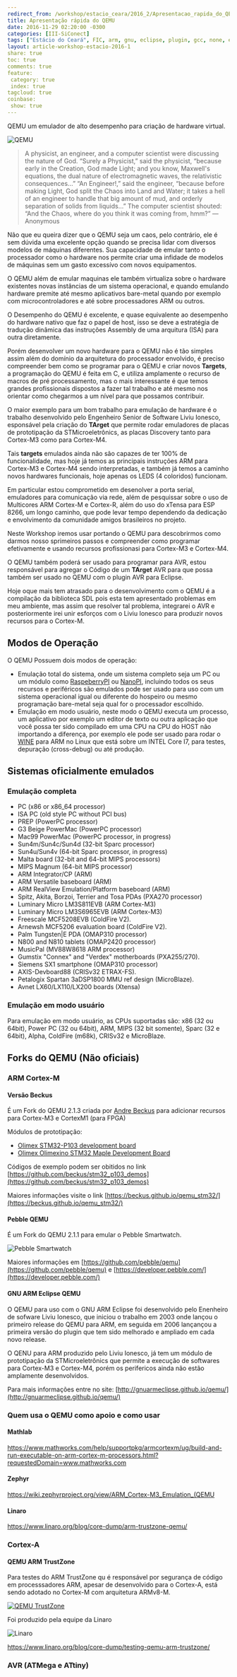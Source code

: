 ```yaml
---
redirect_from: /workshop/estacio_ceara/2016_2/Apresentacao_rapida_do_QEMU/
title: Apresentação rápida do QEMU
date: 2016-11-29 02:20:00 -0300
categories: [III-SiConect]
tags: ["Estácio do Ceará", FIC, arm, gnu, eclipse, plugin, gcc, none, eabi, Workshop, pranejamento, SS&#x1d09;conect]
layout: article-workshop-estacio-2016-1
share: true
toc: true
comments: true
feature:
 category: true
 index: true
tagcloud: true
coinbase:
 show: true
---
```


QEMU um emulador de alto desempenho para criação de hardware virtual.

<!--more-->

![QEMU](/images/QEMU/Qemu-logo.png)

> A physicist, an engineer, and a computer scientist were discussing the nature of God. “Surely a Physicist,” said the physicist, “because early in the Creation, God made Light; and you know, Maxwell's equations, the dual nature of electromagnetic waves, the relativistic consequences...” “An Engineer!,” said the engineer, “because before making Light, God split the Chaos into Land and Water; it takes a hell of an engineer to handle that big amount of mud, and orderly separation of solids from liquids...” The computer scientist shouted: “And the Chaos, where do you think it was coming from, hmm?”
—Anonymous

Não que eu queira dizer que o QEMU seja um caos, pelo contrário, ele é sem dúvida uma excelente opção quando se precisa lidar com diversos modelos de máquinas diferentes. Sua capacidade de emular tanto o processador como o hardware nos permite criar uma infidade de modelos de máquinas sem um gasto excessívo com novos equipamentos.

O QEMU além de emular maquinas ele também virtualiza sobre o hardware existentes novas instâncias de um sistema operacional,  e quando emulando hardware premite até mesmo aplicativos bare-metal quando por exemplo com microcontroladores e até sobre processadores ARM ou outros.

O Desempenho do QEMU é excelente, e quase equivalente ao desempenho do hardware nativo que faz o papel de host, isso se deve a estratégia de tradução dinâmica das instruções Assembly de uma arquitura (ISA) para outra diretamente.

Porém desenvolver um novo hardware para o QEMU não é tão simples assim além do domínio da arquitetura do processador envolvido, é preciso compreender bem como se programar para o QEMU e criar novos **Targets**, a programação do QEMU é feita em C, e utiliza amplamente o recurso de macros de pré processamento, mas o mais interessante é que temos grandes profissionais dispostos a fazer tal trabalho e até mesmo nos orientar como chegarmos a um nível para que possamos contribuir.

O maior exemplo para um bom trabalho para emulação de hardware é o trabalho desenvolvido pelo Engenheiro Senior de Software Liviu Ionesco, esponsável pela criação do **TArget** que permite rodar emuladores de placas de prototipação da STMicroeletrônics, as placas Discovery tanto para Cortex-M3 como para Cortex-M4.

Tais **targets** emulados ainda não são capazes de ter 100% de funcionalidade, mas hoje já temos as principais instruções ARM para Cortex-M3 e Cortex-M4 sendo interpretadas, e também já temos a caminho novos hardwares funcionais, hoje apenas os LEDS (4 coloridos) funcionam.

Em particular estou comprometido em desenolver a porta serial, emuladores para comunicação via rede, além de pesquissar sobre o uso de Multicores ARM Cortex-M e Cortex-R, além do uso do xTensa para ESP 8266, um longo caminho, que pode levar tempo dependendo da dedicação e envolvimento da comunidade  amigos brasileiros no projeto.

Neste Workshop iremos usar portando o QEMU para descobrirmos como darmos nosso sprimeiros passos e compreender como programar efetivamente e usando recursos profissionasi para Cortex-M3 e Cortex-M4.

O QEMU também poderá ser usado para programar para AVR, estou responsável para agregar o Código de um **TArget** AVR para que possa também ser usado no QEMU com o plugin AVR para Eclipse.

Hoje oque mais tem atrasado para o desenvolvimento com o QEMU é a compilação da biblioteca SDL pois esta tem apresentado problemas em meu ambiente, mas assim que resolver tal problema, integrarei o AVR e posteriormente irei unir esforços com o Liviu Ionesco para produzir novos recursos para o Cortex-M.

## Modos de Operação

O QEMU Possuem dois modos de operação:

 * Emulação total do sistema, onde um sistema completo seja um PC ou um módulo como [RaspeberryPI](/raspberrypi) ou [NanoPI](/nanopi), incluindo todos os seus recursos e periféricos são emulados pode ser usado para uso com um sistema operacional igual ou diferente do hospeiro ou mesmo programação bare-metal seja qual for o processador escolhido.
 * Emulação em modo usuário, neste modo o QEMU executa um processo, um aplicativo por exemplo um editor de texto ou outra aplicação que você possa ter sido compilado em uma CPU na CPU do HOST não importando a diferença, por exemplo ele pode ser usado para rodar o [WINE](http://www.winehq.org) para ARM no Linux que está sobre um INTEL Core I7, para testes, depuração (cross-debug) ou até produção.

## Sistemas oficialmente emulados

### Emulação completa

 * PC (x86 or x86_64 processor)
 * ISA PC (old style PC without PCI bus)
 * PREP (PowerPC processor)
 * G3 Beige PowerMac (PowerPC processor)
 * Mac99 PowerMac (PowerPC processor, in progress)
 * Sun4m/Sun4c/Sun4d (32-bit Sparc processor)
 * Sun4u/Sun4v (64-bit Sparc processor, in progress)
 * Malta board (32-bit and 64-bit MIPS processors)
 * MIPS Magnum (64-bit MIPS processor)
 * ARM Integrator/CP (ARM)
 * ARM Versatile baseboard (ARM)
 * ARM RealView Emulation/Platform baseboard (ARM)
 * Spitz, Akita, Borzoi, Terrier and Tosa PDAs (PXA270 processor)
 * Luminary Micro LM3S811EVB (ARM Cortex-M3)
 * Luminary Micro LM3S6965EVB (ARM Cortex-M3)
 * Freescale MCF5208EVB (ColdFire V2).
 * Arnewsh MCF5206 evaluation board (ColdFire V2).
 * Palm Tungsten|E PDA (OMAP310 processor)
 * N800 and N810 tablets (OMAP2420 processor)
 * MusicPal (MV88W8618 ARM processor)
 * Gumstix "Connex" and "Verdex" motherboards (PXA255/270).
 * Siemens SX1 smartphone (OMAP310 processor)
 * AXIS-Devboard88 (CRISv32 ETRAX-FS).
 * Petalogix Spartan 3aDSP1800 MMU ref design (MicroBlaze).
 * Avnet LX60/LX110/LX200 boards (Xtensa)

### Emulação em modo usuário

Para emulação em modo usuário, as CPUs suportadas são: x86 (32 ou 64bit), Power PC (32 ou 64bit), ARM, MIPS (32 bit somente), Sparc (32 e 64bit), Alpha, ColdFire (m68k), CRISv32 e MicroBlaze.

## Forks do QEMU (Não oficiais)

### ARM Cortex-M

#### Versão Beckus

É um Fork do QEMU 2.1.3 criada por [Andre Beckus](https://github.com/beckus) para adicionar recursos para Cortex-M3 e CortexM1 (para FPGA)

Módulos de prototipação:

 * [Olimex STM32-P103 development board](https://github.com/beckus/qemu_stm32/blob/stm32/hw/arm/stm32_p103.c)
 * [Olimex Olimexino STM32 Maple Development Board](https://github.com/beckus/qemu_stm32/blob/stm32/hw/arm/stm32_maple.c)
 
Códigos de exemplo podem ser obitidos no link [https://github.com/beckus/stm32_p103_demos](https://github.com/beckus/stm32_p103_demos)

Maiores informações visite o link [https://beckus.github.io/qemu_stm32/](https://beckus.github.io/qemu_stm32/)

#### Pebble QEMU

É um Fork do QEMU 2.1.1 para emular o Pebble Smartwatch.

![Pebble Smartwatch](/images/pebble/pebble_classic_smartwatch-black.jpg)

Maiores informações em [https://github.com/pebble/qemu](https://github.com/pebble/qemu) e [https://developer.pebble.com/](https://developer.pebble.com/)

#### GNU ARM Eclipse QEMU

O QEMU para uso com o GNU ARM Eclipse foi desenvolvido pelo Enenheiro de sofware Liviu Ionesco, que iniciou o trabalho em 2003 onde lançou o primeiro release do QEMU para ARM, em seguida em 2006 lançançou a primeira versão do plugin que tem sido melhorado e ampliado em cada novo release.

O QENU para ARM produzido pelo Liviu Ionesco, já tem um módulo de prototipação da STMicroeletrônics que permite a execução de softwares para Cortex-M3 e Cortex-M4, porém os perifericos ainda não estão amplamente desenvolvidos.

Para mais informações entre no site: [http://gnuarmeclipse.github.io/qemu/](http://gnuarmeclipse.github.io/qemu/)

### Quem usa o QEMU como apoio e como usar

#### Mathlab

https://www.mathworks.com/help/supportpkg/armcortexm/ug/build-and-run-executable-on-arm-cortex-m-processors.html?requestedDomain=www.mathworks.com

#### Zephyr 

https://wiki.zephyrproject.org/view/ARM_Cortex-M3_Emulation_(QEMU

#### Linaro

https://www.linaro.org/blog/core-dump/arm-trustzone-qemu/

### Cortex-A

#### QEMU ARM TrustZone

Para testes do ARM TrustZone qu é responsável por segurança de código em processsadores ARM, apesar de desenvolvido para o Cortex-A, está sendo adotado no Cortex-M com arquitetura ARMv8-M.

[![QEMU TrustZone](/images/QEMU/trustzone/qemu-trusted.jpg)](https://www.linaro.org/blog/core-dump/arm-trustzone-qemu/)

Foi produzido pela equipe da Linaro

![Linaro](/images/linaro/linaro-log.png)

https://www.linaro.org/blog/core-dump/testing-qemu-arm-trustzone/

### AVR (ATMega e ATtiny)
